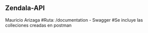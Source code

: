 ## Zendala-API
Mauricio Arizaga
#Ruta: /documentation - Swagger
#Se incluye las colleciones creadas en postman
